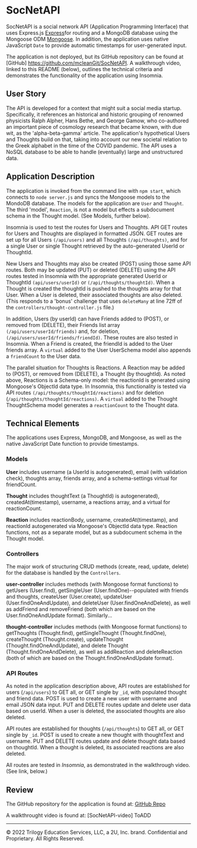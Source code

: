 # SocNetAPI

SocNetAPI is a social network API (Application Programming Interface) that uses Express.js [Express](https://www.npmjs.com/package/express)for routing and a MongoDB database using the Mongoose ODM [Mongoose](https://www.npmjs.com/package/mongoose). In addition, the application uses native JavaScript `Date` to provide automatic timestamps for user-generated input.

The application is not deployed, but its GitHub repository can be found at [GitHub] https://github.com/mcleanGit/SocNetAPI.  A walkthrough video, linked to this README (below), outlines the technical criteria and demonstrates the functionality of the application using Insomnia.

## User Story

The API is developed for a context that might suit a social media startup. Specifically, it references an historical and historic grouping of renowned physicists Ralph Alpher, Hans Bethe, and George Gamow, who co-authored an important piece of cosmology research that became known, with due wit, as the 'alpha-beta-gamma' article. The application's hypothetical Users and Thoughts build on that, taking into account our new societal relation to the Greek alphabet in the time of the COVID pandemic. The API uses a NoSQL database to be able to handle (eventually) large and unstructured data.

## Application Description

The application is invoked from the command line with `npm start`, which connects to `node server.js` and syncs the Mongoose models to the MondoDB database. The models for the application are `User` and `Thought`. The third 'model', `Reaction`, is not a model but effects a subdocument schema in the Thought model. (See Models, further below).

Insomnia is used to test the routes for Users and Thoughts. API GET routes for Users and Thoughts are displayed in formatted JSON. GET routes are set up for all Users `(/api/users)` and all Thoughts `(/api/thoughts)`, and for a single User or single Thought retrieved by the auto-generated UserId or ThoughtId. 

New Users and Thoughts may also be created (POST) using those same API routes. Both may be updated (PUT) or deleted (DELETE) using the API routes tested in Insomnia with the appropriate generated UserId or ThoughtId `(api/users/userId)` or `(/api/thoughts/thoughtId)`. When a Thought is created the thoughtId is pushed to the thoughts array for that User. When a User is deleted, their associated thoughts are also deleted. (This responds to a 'bonus' challenge that uses `deleteMany` at line 72ff of the `controllers/thought-controller.js` file.)

In addition, Users (by userId) can have Friends added to (POST), or removed from (DELETE), their Friends list array `(/api/users/userId/friends)` and, for deletion, `(/api/users/userId/friends/friendId)`. These routes are also tested in Insomnia. When a Friend is created, the friendId is added to the User friends array. A `virtual` added to the User UserSchema model also appends a `friendCount` to the User data.

The parallel situation for Thoughts is Reactions. A Reaction may be added to (POST), or removed from (DELETE), a Thought (by thoughtId). As noted above, Reactions is a Schema-only model: the reactionId is generated using Mongoose's ObjectId data type. In Insomnia, this functionality is tested via API routes `(/api/thoughts/thoughtId/reactions)` and for deletion (`/api/thoughts/thoughtId/reactions)`. A `virtual` added to the Thought ThoughtSchema model generates a `reactionCount` to the Thought data.

## Technical Elements
The applications uses Express, MongoDB, and Mongoose, as well as the native JavaScript Date function to provide timestamps.

### Models
**User**
includes username (a UserId is autogenerated), email (with validation check), thoughts array, friends array, and a schema-settings virtual for friendCount.

**Thought**
includes thoughtText (a ThoughtId) is autogenerated), createdAt(timestamp), username, a reactions array, and a virtual for reactionCount.

**Reaction**
includes reactionBody, username, createdAt(timestamp), and reactionId autogenerated via Mongoose's ObjectId data type. Reaction functions, not as a separate model, but as a subdocument schema in the Thought model.

### Controllers
The major work of structuring CRUD methods (create, read, update, delete) for the database is handled by the `Controllers`.

**user-controller**
includes methods (with Mongoose format functions) to getUsers (User.find), getSingleUser (User.findOne)--populated with friends and thoughts, createUser (User.create), updateUser (User.findOneAndUpdate), and deleteUser (User.findOneAndDelete), as well as addFriend and removeFriend (both which are based on the User.findOneAndUpdate format).
Similarly...

**thought-controller**
includes methods (with Mongoose format functions) to getThoughts (Thought.find), getSingleThought (Thought.findOne), createThought (Thought.create), updateThought (Thought.findOneAndUpdate), and delete Thought (Thought.findOneAndDelete), as well as addReaction and deleteReaction (both of which are based on the Thought.findOneAndUpdate format).

### API Routes
As noted in the application description above, API routes are established for users (`/api/users`) to GET all, or GET single by `_id`, with populated thought and friend data.  POST is used to create a new user with username and email JSON data input. PUT and DELETE routes update and delete user data based on userId. When a user is deleted, the associated thoughts are also deleted.

API routes are established for thoughts (`/api/thoughts`) to GET all, or GET single by `_id`. POST is used to create a new thought with thoughtText and username. PUT and DELETE routes update and delete thought data based on thoughtId. When a thought is deleted, its associated reactions are also deleted.

All routes are tested in *Insomnia*, as demonstrated in the walkthrough video. (See link, below.)

## Review

The GitHub repository for the application is found at:
[GitHub Repo](https://github.com/mcleanGit/SocNetAPI)

A walkthrought video is found at:
[SocNetAPI-video] ToADD

- - -
© 2022 Trilogy Education Services, LLC, a 2U, Inc. brand. Confidential and Proprietary. All Rights Reserved.